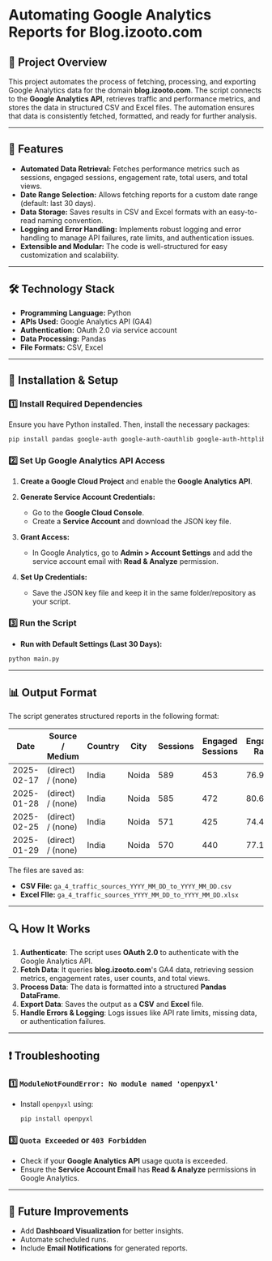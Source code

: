 # Automating Google Analytics Reports for Blog.izooto.com


## 📌 Project Overview
This project automates the process of fetching, processing, and exporting Google Analytics data for the domain **blog.izooto.com**. The script connects to the **Google Analytics API**, retrieves traffic and performance metrics, and stores the data in structured CSV and Excel files. The automation ensures that data is consistently fetched, formatted, and ready for further analysis.

---

## 🚀 Features
- **Automated Data Retrieval:** Fetches performance metrics such as sessions, engaged sessions, engagement rate, total users, and total views.
- **Date Range Selection:** Allows fetching reports for a custom date range (default: last 30 days).
- **Data Storage:** Saves results in CSV and Excel formats with an easy-to-read naming convention.
- **Logging and Error Handling:** Implements robust logging and error handling to manage API failures, rate limits, and authentication issues.
- **Extensible and Modular:** The code is well-structured for easy customization and scalability.

---

## 🛠️ Technology Stack
- **Programming Language:** Python
- **APIs Used:** Google Analytics API (GA4)
- **Authentication:** OAuth 2.0 via service account
- **Data Processing:** Pandas
- **File Formats:** CSV, Excel

---
## 🔧 Installation & Setup
### 1️⃣ Install Required Dependencies
Ensure you have Python installed. Then, install the necessary packages:
```bash
pip install pandas google-auth google-auth-oauthlib google-auth-httplib2 googleapiclient openpyxl
```


### 2️⃣ Set Up Google Analytics API Access
1. **Create a Google Cloud Project** and enable the **Google Analytics API**.
2. **Generate Service Account Credentials:**
   
   - Go to the **Google Cloud Console**.
   - Create a **Service Account** and download the JSON key file.
     
4. **Grant Access:**
   - In Google Analytics, go to **Admin > Account Settings** and add the service account email with **Read & Analyze** permission.
5. **Set Up Credentials:**
   - Save the JSON key file and keep it in the same folder/repository as your script.

     
### 3️⃣ Run the Script
- **Run with Default Settings (Last 30 Days):**
```bash
python main.py
```

---




## 📊 Output Format
The script generates structured reports in the following format:

| Date     | Source / Medium | Country | City  | Sessions | Engaged Sessions | Engagement Rate (%) | Total Users | Total Views |
|----------|---------------|---------|------|----------|----------------|------------------|------------|------------|
| 2025-02-17 | (direct) / (none) | India | Noida | 589 | 453 | 76.91 | 153 | 2889 |
| 2025-01-28 | (direct) / (none) | India | Noida | 585 | 472 | 80.68 | 164 | 3665 |
| 2025-02-25 | (direct) / (none) | India | Noida | 571 | 425 | 74.43 | 149 | 2859 |
| 2025-01-29 | (direct) / (none) | India | Noida | 570 | 440 | 77.19 | 158 | 3234 |

The files are saved as:
- **CSV File:** `ga_4_traffic_sources_YYYY_MM_DD_to_YYYY_MM_DD.csv`
- **Excel FIle:** `ga_4_traffic_sources_YYYY_MM_DD_to_YYYY_MM_DD.xlsx`

---



## 🔍 How It Works
1. **Authenticate**: The script uses **OAuth 2.0** to authenticate with the Google Analytics API.
2. **Fetch Data**: It queries **blog.izooto.com**'s GA4 data, retrieving session metrics, engagement rates, user counts, and total views.
3. **Process Data**: The data is formatted into a structured **Pandas DataFrame**.
4. **Export Data**: Saves the output as a **CSV** and **Excel** file.
5. **Handle Errors & Logging**: Logs issues like API rate limits, missing data, or authentication failures.


---


## ❗ Troubleshooting
### 1️⃣ `ModuleNotFoundError: No module named 'openpyxl'`
- Install `openpyxl` using:
  ```bash
  pip install openpyxl
  ```

### 3️⃣ `Quota Exceeded` or `403 Forbidden`
- Check if your **Google Analytics API** usage quota is exceeded.
- Ensure the **Service Account Email** has **Read & Analyze** permissions in Google Analytics.

---

## 📌 Future Improvements
- Add **Dashboard Visualization** for better insights.
- Automate scheduled runs.
- Include **Email Notifications** for generated reports.



